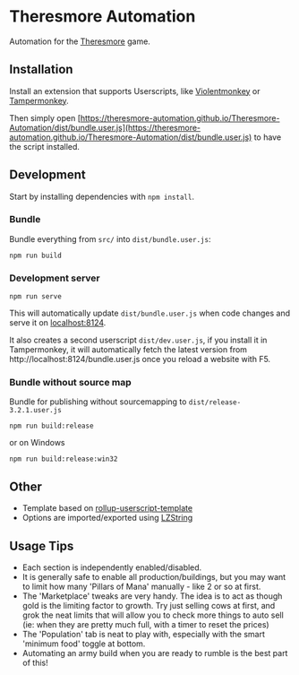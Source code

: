 # Theresmore Automation

Automation for the [Theresmore](https://www.theresmoregame.com/play/) game.

## Installation

Install an extension that supports Userscripts, like [Violentmonkey](https://violentmonkey.github.io/) or [Tampermonkey](https://www.tampermonkey.net/).

Then simply open
[https://theresmore-automation.github.io/Theresmore-Automation/dist/bundle.user.js](https://theresmore-automation.github.io/Theresmore-Automation/dist/bundle.user.js)
to have the script installed.

## Development

Start by installing dependencies with `npm install`.

### Bundle

Bundle everything from `src/` into `dist/bundle.user.js`:

`npm run build`

### Development server

`npm run serve`

This will automatically update `dist/bundle.user.js` when code changes and serve it on [localhost:8124](http://localhost:8124/).

It also creates a second userscript `dist/dev.user.js`, if you install it in Tampermonkey, it will automatically fetch the latest version from
http://localhost:8124/bundle.user.js once you reload a website with F5.

### Bundle without source map

Bundle for publishing without sourcemapping to `dist/release-3.2.1.user.js`

`npm run build:release`

or on Windows

`npm run build:release:win32`

## Other

- Template based on [rollup-userscript-template](https://github.com/cvzi/rollup-userscript-template)
- Options are imported/exported using [LZString](https://github.com/pieroxy/lz-string)

## Usage Tips

 - Each section is independently enabled/disabled.
 - It is generally safe to enable all production/buildings, but you may want to limit how many 'Pillars of Mana' manually - like 2 or so at first.
 - The 'Marketplace' tweaks are very handy.  The idea is to act as though gold is the limiting factor to growth.  Try just selling cows at first, and grok the neat limits that will allow you to check more things to auto sell (ie: when they are pretty much full, with a timer to reset the prices)
 - The 'Population' tab is neat to play with, especially with the smart 'minimum food' toggle at bottom.
 - Automating an army build when you are ready to rumble is the best part of this!
